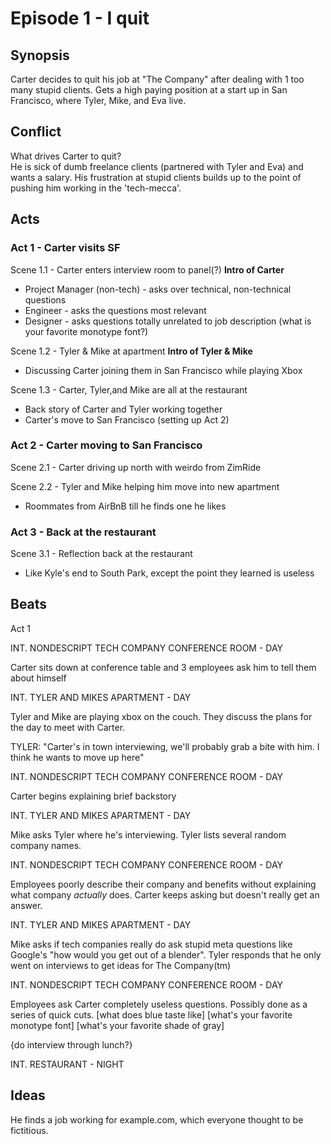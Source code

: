 Episode 1 - I quit
==========


Synopsis
--------
Carter decides to quit his job at "The Company" after dealing with 1 too many stupid clients. Gets a high paying position at a start up in San Francisco, where Tyler, Mike, and Eva live. 
  

Conflict
--------

What drives Carter to quit?  
He is sick of dumb freelance clients (partnered with Tyler and Eva) and wants a salary. His frustration at stupid clients builds up to the point of pushing him working in the 'tech-mecca'. 

Acts
----

### Act 1 - Carter visits SF
  
Scene 1.1 - Carter enters interview room to panel(?) __Intro of Carter__

* Project Manager (non-tech) - asks over technical, non-technical questions
* Engineer - asks the questions most relevant
* Designer - asks questions totally unrelated to job description (what is your favorite monotype font?)
  
Scene 1.2 - Tyler & Mike at apartment __Intro of Tyler & Mike__

* Discussing Carter joining them in San Francisco while playing Xbox
  
Scene 1.3 - Carter, Tyler,and Mike are all at the restaurant

* Back story of Carter and Tyler working together
* Carter's move to San Francisco (setting up Act 2)
 
### Act 2 - Carter moving to San Francisco
  
Scene 2.1 - Carter driving up north with weirdo from ZimRide

Scene 2.2 - Tyler and Mike helping him move into new apartment

* Roommates from AirBnB till he finds one he likes
  
### Act 3 - Back at the restaurant
  
Scene 3.1 - Reflection back at the restaurant

* Like Kyle's end to South Park, except the point they learned is useless
 

Beats
-----


Act 1

INT. NONDESCRIPT TECH COMPANY CONFERENCE ROOM - DAY

Carter sits down at conference table and 3 employees ask him to tell them about himself

INT. TYLER AND MIKES APARTMENT - DAY

Tyler and Mike are playing xbox on the couch. They discuss the plans for the day to meet with Carter.

TYLER: "Carter's in town interviewing, we'll probably grab a bite with him. I think he wants to move up here"

INT. NONDESCRIPT TECH COMPANY CONFERENCE ROOM - DAY

Carter begins explaining brief backstory

INT. TYLER AND MIKES APARTMENT - DAY

Mike asks Tyler where he's interviewing. Tyler lists several random company names.

INT. NONDESCRIPT TECH COMPANY CONFERENCE ROOM - DAY

Employees poorly describe their company and benefits without explaining what company _actually_ does. Carter keeps asking but doesn't really get an answer.

INT. TYLER AND MIKES APARTMENT - DAY

Mike asks if tech companies really do ask stupid meta questions like Google's "how would you get out of a blender". Tyler responds that he only went on interviews to get ideas for The Company(tm)

INT. NONDESCRIPT TECH COMPANY CONFERENCE ROOM - DAY

Employees ask Carter completely useless questions. Possibly done as a series of quick cuts.
[what does blue taste like]
[what's your favorite monotype font]
[what's your favorite shade of gray]

{do interview through lunch?}

INT. RESTAURANT - NIGHT








  


Ideas
-----

He finds a job working for example.com, which everyone thought to be fictitious.
